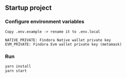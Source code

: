 ## Startup project

### Configure environment variables

```
Copy .env.example -> rename it to .env.local

NATIVE_PRIVATE: Findora Native wallet private key
EVM_PRIVATE: Findora Evm wallet private key (metamask)
```

### Run

```bash
yarn install
yarn start
```
